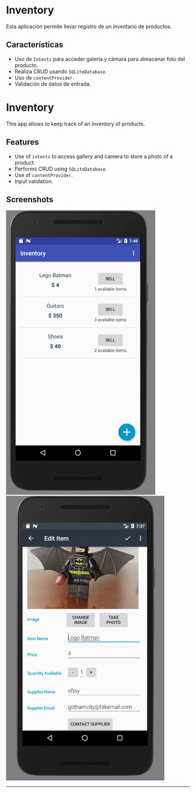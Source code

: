 # Inventory

Esta aplicación permite llevar registro de un inventario de productos. 

## Características

- Uso de `Intents` para acceder galería y cámara para almacenar foto del producto.
- Realiza CRUD usando `SQLiteDatabase`.
- Uso de `contentProvider`.
- Validación de datos de entrada.

# Inventory

This app allows to keep track of an inventory of products.

## Features

- Use of `intents` to access gallery and camera to store a photo of a product.
- Performs CRUD using `SQLiteDatabase`.
- Use of `contentProvider`.
- Input validation.


## Screenshots

![](screenshots/screenshot1.png)
![](screenshots/screenshot2.png)

<hr>
